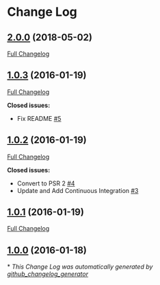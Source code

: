 # Change Log

## [2.0.0](https://github.com/gordonbanderson/weboftalent-sitemap/tree/2.0.0) (2018-05-02)
[Full Changelog](https://github.com/gordonbanderson/weboftalent-sitemap/compare/1.0.3...2.0.0)

## [1.0.3](https://github.com/gordonbanderson/weboftalent-sitemap/tree/1.0.3) (2016-01-19)
[Full Changelog](https://github.com/gordonbanderson/weboftalent-sitemap/compare/1.0.2...1.0.3)

**Closed issues:**

- Fix README [\#5](https://github.com/gordonbanderson/weboftalent-sitemap/issues/5)

## [1.0.2](https://github.com/gordonbanderson/weboftalent-sitemap/tree/1.0.2) (2016-01-19)
[Full Changelog](https://github.com/gordonbanderson/weboftalent-sitemap/compare/1.0.1...1.0.2)

**Closed issues:**

- Convert to PSR 2 [\#4](https://github.com/gordonbanderson/weboftalent-sitemap/issues/4)
- Update and Add Continuous Integration [\#3](https://github.com/gordonbanderson/weboftalent-sitemap/issues/3)

## [1.0.1](https://github.com/gordonbanderson/weboftalent-sitemap/tree/1.0.1) (2016-01-19)
[Full Changelog](https://github.com/gordonbanderson/weboftalent-sitemap/compare/1.0.0...1.0.1)

## [1.0.0](https://github.com/gordonbanderson/weboftalent-sitemap/tree/1.0.0) (2016-01-18)


\* *This Change Log was automatically generated by [github_changelog_generator](https://github.com/skywinder/Github-Changelog-Generator)*